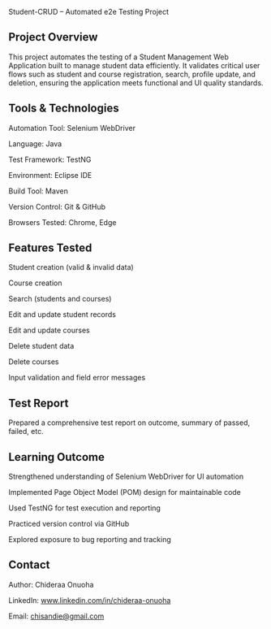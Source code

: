 Student-CRUD – Automated e2e Testing Project




Project Overview
---

This project automates the testing of a Student Management Web Application built to manage student data efficiently.
It validates critical user flows such as student and course registration, search, profile update, and deletion, ensuring the application meets functional and UI quality standards.


Tools & Technologies
---

Automation Tool: Selenium WebDriver

Language: Java

Test Framework: TestNG

Environment: Eclipse IDE

Build Tool: Maven

Version Control: Git & GitHub

Browsers Tested: Chrome, Edge



Features Tested
---

Student creation (valid & invalid data)

Course creation

Search (students and courses)

Edit and update student records

Edit and update courses

Delete student data

Delete courses

Input validation and field error messages



Test Report
---

Prepared a comprehensive test report on outcome, summary of passed, failed, etc.



Learning Outcome
---

Strengthened understanding of Selenium WebDriver for UI automation

Implemented Page Object Model (POM) design for maintainable code

Used TestNG for test execution and reporting

Practiced version control via GitHub

Explored exposure to bug reporting and tracking



Contact
---

Author: Chideraa Onuoha

LinkedIn: www.linkedin.com/in/chideraa-onuoha

Email: chisandie@gmail.com
